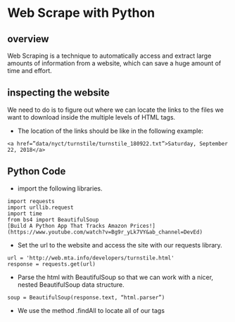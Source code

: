 # Web Scrape with Python
## overview
Web Scraping is a technique to automatically access and extract large amounts of information from a website, which can save a huge amount of time and effort.

## inspecting the website
We need to do is to figure out where we can locate the links to the files we want to download inside the multiple levels of HTML tags.

- The location of the links should be like in the following example:
```
<a href=”data/nyct/turnstile/turnstile_180922.txt”>Saturday, September 22, 2018</a>
```

## Python Code

- import the following libraries.
```
import requests
import urllib.request
import time
from bs4 import BeautifulSoup
[Build A Python App That Tracks Amazon Prices!](https://www.youtube.com/watch?v=Bg9r_yLk7VY&ab_channel=DevEd)
```

- Set the url to the website and access the site with our requests library.
```
url = 'http://web.mta.info/developers/turnstile.html'
response = requests.get(url)
```

- Parse the html with BeautifulSoup so that we can work with a nicer, nested BeautifulSoup data structure.
```
soup = BeautifulSoup(response.text, “html.parser”)
```

- We use the method .findAll to locate all of our <a> tags

  
  
  

